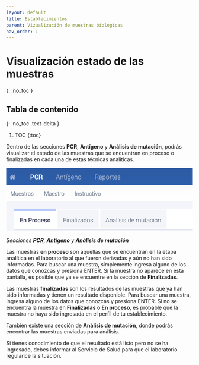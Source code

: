 ```yaml
---
layout: default
title: Establecimientos
parent: Vizualización de muestras biologicas
nav_order: 1
---
```


# Visualización estado de las muestras
{: .no_toc }

## Tabla de contenido
{: .no_toc .text-delta }
1. TOC
{:toc}

Dentro de las secciones **PCR**, **Antígeno** y **Análisis de mutación**, podrás visualizar el estado de las muestras que se encuentran en proceso o finalizadas en cada una de estas técnicas analíticas.

![Alt text](img/visualizacion_muestras.png)

_Secciones **PCR**, **Antígeno** y **Análisis de mutación**_

Las muestras **en proceso** son aquellas que se encuentran en la etapa analítica en el laboratorio al que fueron derivadas y aún no han sido informadas. Para buscar una muestra, simplemente ingresa alguno de los datos que conozcas y presiona ENTER. Si la muestra no aparece en esta pantalla, es posible que ya se encuentre en la sección de **Finalizadas**.

Las muestras **finalizadas** son los resultados de las muestras que ya han sido informadas y tienen un resultado disponible. Para buscar una muestra, ingresa alguno de los datos que conozcas y presiona ENTER. Si no se encuentra la muestra en **Finalizadas** o **En proceso**, es probable que la muestra no haya sido ingresada en el perfil de tu establecimiento.

También existe una sección de **Análisis de mutación**, donde podrás encontrar las muestras enviadas para análisis.

Si tienes conocimiento de que el resultado está listo pero no se ha ingresado, debes informar al Servicio de Salud para que el laboratorio regularice la situación.